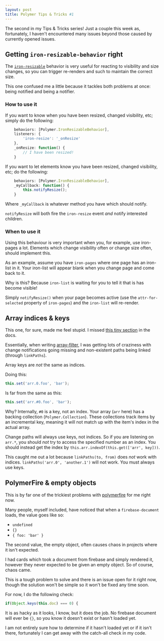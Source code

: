 ```yaml
---
layout: post
title: Polymer Tips & Tricks #1
---
```


The second in my Tips & Tricks series! Just a couple this week as, fortunately, I haven't encountered many issues beyond those caused by currently opened issues.

## Getting `iron-resizable-behavior` right

The [`iron-resizable`](https://github.com/PolymerElements/iron-resizable-behavior) behavior is very useful for reacting to visibility and size changes, so you can trigger re-renders and such to maintain the correct size.

This one confused me a little because it tackles both problems at once: being notified and being a notifier.

### How to use it

If you want to know when you have been resized, changed visibility, etc; simply do the following:

```javascript
    behaviors: [Polymer.IronResizableBehavior],
    listeners: {
        'iron-resize': '_onResize'
    },
    _onResize: function() {
        // I have been resized!
    }
```

If you want to let elements know you have been resized, changed visibility, etc; do the following:

```javascript
    behaviors: [Polymer.IronResizableBehavior],
    _myCallback: function() {
        this.notifyResize();
    }
```

Where `_myCallback` is whatever method you have which should notify.

`notifyResize` will both fire the `iron-resize` event _and_ notify interested children.

### When to use it

Using this behaviour is very important when you, for example, use iron-pages a lot. Elements which change visibility often or change size often, should implement this.

As an example, assume you have `iron-pages` where one page has an iron-list in it. Your iron-list will appear blank when you change page and come back to it.

Why is this? Because `iron-list` is waiting for you to tell it that is has become visible!

Simply `notifyResize()` when your page becomes active (use the `attr-for-selected` property of `iron-pages`) and the `iron-list` will re-render.

## Array indices & keys

This one, for sure, made me feel stupid. I missed [this tiny section](https://www.polymer-project.org/1.0/docs/devguide/model-data#get-array-item) in the docs.

Essentially, when writing [array-filter](https://github.com/43081j/array-filter), I was getting lots of craziness with change notifications going missing and non-existent paths being linked (through `linkPaths`).

Array keys are _not_ the same as indices.

Doing this:

```javascript
this.set('arr.0.foo', 'bar');
```

Is far from the same as this:

```javascript
this.set('arr.#0.foo', 'bar');
```

Why? Internally, `#0` is a key, not an index. Your array (`arr` here) has a backing collection (`Polymer.Collection`). These collections track items by an incremental key, meaning it will not match up with the item's index in the actual array.

Change paths will always use keys, not indices. So if you are listening on `arr.*`, you should _not_ try to access the specified number as an index. You should instead get the index by `this.arr.indexOf(this.get(['arr', key]))`.

This caught me out a lot because `linkPaths(to, from)` does _not_ work with indices. `linkPaths('arr.0', 'another.1')` will not work. You must always use keys.

## PolymerFire & empty objects

This is by far one of the trickiest problems with [polymerfire](https://github.com/firebase/polymerfire) for me right now.

Many people, myself included, have noticed that when a `firebase-document` loads, the value goes like so:

* `undefined`
* `{}`
* `{ foo: 'bar' }`

The second value, the empty object, often causes chaos in projects where it isn't expected.

I had cards which took a document from firebase and simply rendered it, however they never expected to be given an empty object. So of course, chaos came.

This is a tough problem to solve and there is an issue open for it right now, though the solution won't be simple so it won't be fixed any time soon.

For now, I do the following check:

```javascript
if(Object.keys(this.doc) === 0) {
```

It is as hacky as it looks, I know, but it does the job. No firebase document will ever be `{}`, so you know it doesn't exist or hasn't loaded yet.

I am not entirely sure how to determine if it hasn't loaded yet or if it isn't there, fortunately I can get away with the catch-all check in my code.
